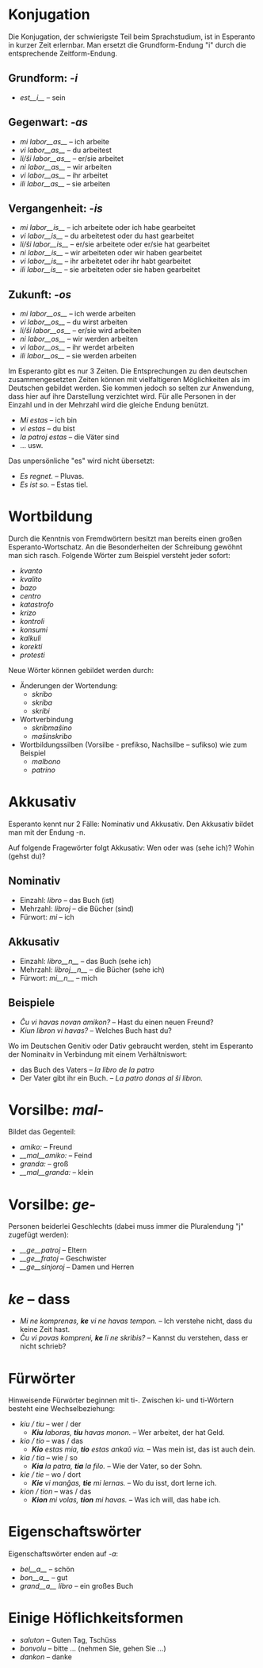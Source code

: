 # Konjugation

Die Konjugation, der schwierigste Teil beim Sprachstudium, ist in Esperanto in kurzer Zeit erlernbar. Man ersetzt die Grundform-Endung "i" durch die entsprechende Zeitform-Endung.

## Grundform: *-i*
  
- *est__i__*            – sein

## Gegenwart: *-as*

- *mi labor__as__*      – ich arbeite
- *vi labor__as__*      – du arbeitest
- *li/ŝi labor__as__*   – er/sie arbeitet
- *ni labor__as__*      – wir arbeiten
- *vi labor__as__*      – ihr arbeitet
- *ili labor__as__*     – sie arbeiten

## Vergangenheit: *-is*

- *mi labor__is__*      – ich arbeitete oder ich habe gearbeitet
- *vi labor__is__*      – du arbeitetest oder du hast gearbeitet
- *li/ŝi labor__is__*   – er/sie arbeitete oder er/sie hat gearbeitet
- *ni labor__is__*      – wir arbeiteten oder wir haben gearbeitet
- *vi labor__is__*      – ihr arbeitetet oder ihr habt gearbeitet
- *ili labor__is__*     – sie arbeiteten oder sie haben gearbeitet

## Zukunft: *-os*

- *mi labor__os__*      – ich werde arbeiten
- *vi labor__os__*      – du wirst arbeiten
- *li/ŝi labor__os__*   – er/sie wird arbeiten
- *ni labor__os__*      – wir werden arbeiten
- *vi labor__os__*      – ihr werdet arbeiten
- *ili labor__os__*     – sie werden arbeiten

Im Esperanto gibt es nur 3 Zeiten. Die Entsprechungen zu den deutschen zusammengesetzten Zeiten können mit vielfaltigeren Möglichkeiten als im Deutschen gebildet werden. Sie kommen jedoch so selten zur Anwendung, dass hier auf ihre Darstellung verzichtet wird. Für alle Personen in der Einzahl und in der Mehrzahl wird die gleiche Endung benützt.

- *Mi estas*        – ich bin
- *vi estas*        – du bist
- *la patroj estas* – die Väter sind 
- … usw.

Das unpersönliche "es" wird nicht übersetzt: 
  
- *Es regnet.*  – Pluvas. 
- *Es ist so.*  – Estas tiel.


# Wortbildung

Durch die Kenntnis von Fremdwörtern besitzt man bereits einen großen Esperanto-Wortschatz. An die Besonderheiten der Schreibung gewöhnt man sich rasch. Folgende Wörter zum Beispiel versteht jeder sofort: 

 - *kvanto*
 - *kvalito*
 - *bazo*
 - *centro*
 - *katastrofo*
 - *krizo*
 - *kontroli*
 - *konsumi*
 - *kalkuli*
 - *korekti*
 - *protesti*

Neue Wörter können gebildet werden durch:

- Änderungen der Wortendung:
    - *skribo*
    - *skriba*
    - *skribi*
- Wortverbindung
    - *skribmaŝino*
    - *maŝinskribo*
- Wortbildungssilben (Vorsilbe - prefikso, Nachsilbe – sufikso) wie zum Beispiel
    - *malbono*
    - *patrino*
 

# Akkusativ

Esperanto kennt nur 2 Fälle: Nominativ und Akkusativ. Den Akkusativ bildet man mit der Endung -n.

Auf folgende Fragewörter folgt Akkusativ: Wen oder was (sehe ich)? Wohin (gehst du)?

## Nominativ

- Einzahl:       	*libro*        – das Buch (ist)
- Mehrzahl:      	*libroj*       – die Bücher (sind)
- Fürwort:       	*mi*           – ich

## Akkusativ

- Einzahl:       	*libro__n__*   – das Buch (sehe ich)
- Mehrzahl:      	*libroj__n__*  – die Bücher (sehe ich)
- Fürwort:       	*mi__n__*      – mich

## Beispiele

- *Ĉu vi havas novan amikon?* – Hast du einen neuen Freund?
- *Kiun libron vi havas?*     – Welches Buch hast du?

Wo im Deutschen Genitiv oder Dativ gebraucht werden, steht im Esperanto der Nominaitv in Verbindung mit einem Verhältniswort: 
  
- das Buch des Vaters          – *la libro de la patro*
- Der Vater gibt ihr ein Buch. – *La patro donas al ŝi libron.*


# Vorsilbe: *mal-*

Bildet das Gegenteil:	

- *amiko:*         – Freund
- *__mal__amiko:*  – Feind
- *granda:*        – groß
- *__mal__granda:* – klein
 

# Vorsilbe: *ge-*

Personen beiderlei Geschlechts (dabei muss immer die Pluralendung "j" zugefügt werden):

- *__ge__patroj*   – Eltern
- *__ge__fratoj*   – Geschwister
- *__ge__sinjoroj* – Damen und Herren

 
# *ke* – dass

- *Mi ne komprenas, __ke__ vi ne havas tempon.* – Ich verstehe nicht, dass du keine Zeit hast.
- *Ĉu vi povas kompreni, __ke__ li ne skribis?* – Kannst du verstehen, dass er nicht schrieb?


# Fürwörter

Hinweisende Fürwörter beginnen mit ti-. Zwischen ki- und ti-Wörtern besteht eine Wechselbeziehung:

- *kiu / tiu*  – wer / der
    - *__Kiu__ laboras, __tiu__ havas monon.*  – Wer arbeitet, der hat Geld.
- *kio / tio*  – was / das
    - *__Kio__ estas mia, __tio__ estas ankaŭ via.*  – Was mein ist, das ist auch dein.
- *kia / tia*  – wie / so
    - *__Kia__ la patra, __tia__ la filo.*  – Wie der Vater, so der Sohn.
- *kie / tie*  – wo / dort
    - *__Kie__ vi manĝas, __tie__ mi lernas.*  – Wo du isst, dort lerne ich.
- *kion / tion*  – was / das
    - *__Kion__ mi volas, __tion__ mi havas.*  – Was ich will, das habe ich.


# Eigenschaftswörter

Eigenschaftswörter enden auf *-a*:

- *bel__a__*         – schön
- *bon__a__*         – gut
- *grand__a__ libro* – ein großes Buch


# Einige Höflichkeitsformen

- *saluton* – Guten Tag, Tschüss
- *bonvolu* – bitte … (nehmen Sie, gehen Sie …)
- *dankon*  – danke
